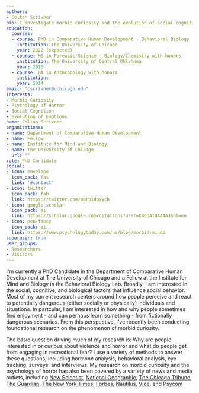 ```yaml
---
authors:
- Coltan Scrivner
bio: I investigate morbid curiosity and the evolution of social cognition
education:
  courses:
  - course: PhD in Comparative Human Development - Behavioral Biology
    institution: The University of Chicago
    year: 2022 (expected)
  - course: MS in Forensic Science - Biology/Chemistry with honors
    institution: The University of Central Oklahoma
    year: 2016
  - course: BA in Anthropology with honors
    institution:
    year: 2014
email: "cscrivner@uchicago.edu"
interests:
- Morbid Curiosity
- Psychology of Horror
- Social Cognition
- Evolution of Emotions
name: Coltan Scrivner
organizations:
- name: Department of Comparative Human Development
- name: Fellow
- name: Institute for Mind and Biology
- name: The University of Chicago
  url: ""
role: PhD Candidate
social:
- icon: envelope
  icon_pack: fas
  link: '#contact'
- icon: twitter
  icon_pack: fab
  link: https://twitter.com/morbidpsych
- icon: google-scholar
  icon_pack: ai
  link: https://scholar.google.com/citations?user=KW0qAtQAAAAJ&hl=en
- icon: pen-fancy
  icon_pack: ai
  link: https://www.psychologytoday.com/us/blog/morbid-minds
superuser: true
user_groups:
- Researchers
- Visitors
---
```


I'm currently a PhD Candidate in the Department of Comparative Human Development at The University of Chicago and a Fellow at the Institute for Mind and Biology in the Behavioral Biology Lab. Broadly, I am interested in the social, cognitive, and biological factors that influence social behavior. Most of my current research centers around how people perceive and react to potentially dangerous (either socially or physically) individuals and situations. In partcular, I am interested in how and why people sometimes find enjoyment - and can perhaps learn something - from fictionally dangerous scenarios. From this perspective, I've recently been conducting foundational research on the phenomenon of morbid curiosity. 

The basic question driving much of my research is: Why are people interested in or curious about violence and horror and what do people get from engaging in recreational fear? I use a variety of methods to answer these questions, including hormone analysis, behavioral analysis, eye tracking, surveys, and interviews. My research on morbid curiosity and the psychology of horror has also been covered by a variety of news and media outlets, including [New Scientist](https://www.newscientist.com/article/2247744-horror-movie-fans-are-better-at-coping-with-the-coronavirus-pandemic/), [National Geographic](https://www.nationalgeographic.com/science/2020/10/how-horror-movies-can-help-overcome-trauma-and-relieve-stress/), [The Chicago Tribune](https://www.chicagotribune.com/entertainment/ct-ent-morbid-curiosity-research-uchicago-20201014-l6br33nmrvffzmcpyndqbjfhqu-story.html), [The Guardian](https://www.theguardian.com/science/2020/jul/01/end-of-the-world-as-we-know-it-fans-of-apocalyptic-films), [The New York Times](https://www.nytimes.com/2020/08/20/movies/scary-movies-summer.html), [Forbes](https://www.forbes.com/sites/alisonescalante/2021/01/15/why-the-zombie-apocalypse-prepared-us-for-pandemic-coronavirus/?sh=2e24bb954d46), [Nautilus](http://nautil.us/issue/87/risk/horror-fans-have-more-fun-during-a-pandemic), [Vice](https://www.vice.com/en_ca/article/5dzvez/horror-movie-fans-are-more-equipped-to-deal-with-the-pandemic-study-says), and [Psycom](https://www.psycom.net/scary-movies-anxiety)
 
